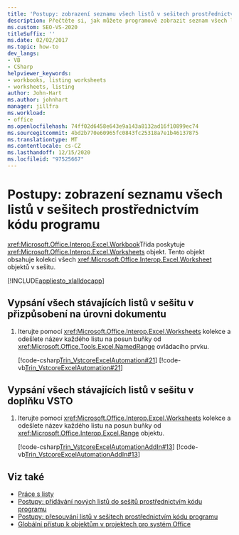 ```yaml
---
title: 'Postupy: zobrazení seznamu všech listů v sešitech prostřednictvím kódu programu'
description: Přečtěte si, jak můžete programově zobrazit seznam všech listů v sešitu Microsoft Excelu pomocí sady Visual Studio.
ms.custom: SEO-VS-2020
titleSuffix: ''
ms.date: 02/02/2017
ms.topic: how-to
dev_langs:
- VB
- CSharp
helpviewer_keywords:
- workbooks, listing worksheets
- worksheets, listing
author: John-Hart
ms.author: johnhart
manager: jillfra
ms.workload:
- office
ms.openlocfilehash: 74ff02d6458e643e9a143a8132ad16f10899ec74
ms.sourcegitcommit: 4bd2b770e60965fc0843fc25318a7e1b46137875
ms.translationtype: MT
ms.contentlocale: cs-CZ
ms.lasthandoff: 12/15/2020
ms.locfileid: "97525667"
---
```

# <a name="how-to-programmatically-list-all-worksheets-in-a-workbook"></a>Postupy: zobrazení seznamu všech listů v sešitech prostřednictvím kódu programu
  <xref:Microsoft.Office.Interop.Excel.Workbook>Třída poskytuje <xref:Microsoft.Office.Interop.Excel.Worksheets> objekt. Tento objekt obsahuje kolekci všech <xref:Microsoft.Office.Interop.Excel.Worksheet> objektů v sešitu.

 [!INCLUDE[appliesto_xlalldocapp](../vsto/includes/appliesto-xlalldocapp-md.md)]

## <a name="to-list-all-existing-worksheets-in-a-workbook-in-a-document-level-customization"></a>Vypsání všech stávajících listů v sešitu v přizpůsobení na úrovni dokumentu

1. Iterujte pomocí <xref:Microsoft.Office.Interop.Excel.Worksheets> kolekce a odešlete název každého listu na posun buňky od <xref:Microsoft.Office.Tools.Excel.NamedRange> ovládacího prvku.

     [!code-csharp[Trin_VstcoreExcelAutomation#21](../vsto/codesnippet/CSharp/Trin_VstcoreExcelAutomationCS/Sheet1.cs#21)]
     [!code-vb[Trin_VstcoreExcelAutomation#21](../vsto/codesnippet/VisualBasic/Trin_VstcoreExcelAutomation/Sheet1.vb#21)]

## <a name="to-list-all-existing-worksheets-in-a-workbook-in-a-vsto-add-in"></a>Vypsání všech stávajících listů v sešitu v doplňku VSTO

1. Iterujte pomocí <xref:Microsoft.Office.Interop.Excel.Worksheets> kolekce a odešlete název každého listu na posun buňky od <xref:Microsoft.Office.Interop.Excel.Range> objektu.

     [!code-csharp[Trin_VstcoreExcelAutomationAddIn#13](../vsto/codesnippet/CSharp/trin_vstcoreexcelautomationaddin/ThisAddIn.cs#13)]
     [!code-vb[Trin_VstcoreExcelAutomationAddIn#13](../vsto/codesnippet/VisualBasic/trin_vstcoreexcelautomationaddin/ThisAddIn.vb#13)]

## <a name="see-also"></a>Viz také
- [Práce s listy](../vsto/working-with-worksheets.md)
- [Postupy: přidávání nových listů do sešitů prostřednictvím kódu programu](../vsto/how-to-programmatically-add-new-worksheets-to-workbooks.md)
- [Postupy: přesouvání listů v sešitech prostřednictvím kódu programu](../vsto/how-to-programmatically-move-worksheets-within-workbooks.md)
- [Globální přístup k objektům v projektech pro systém Office](../vsto/global-access-to-objects-in-office-projects.md)
